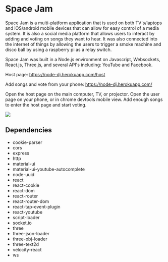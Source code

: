 # Space Jam

Space Jam is a multi-platform application that is used on both TV's/laptops and iOS/android mobile devices that can allow for easy control of a media system. It is also a social media platform that allows users to interact by adding and voting on songs they want to hear.  It was also connected into the internet of things by allowing the users to trigger a smoke machine and disco ball by using a raspberry pi as a relay switch.

Space Jam was built in a Node.js environment on Javascript, Websockets, React.js, Three.js, and several API's including: YouTube and Facebook.

Host page: https://node-dj.herokuapp.com/host

Add songs and vote from your phone: https://node-dj.herokuapp.com/

Open the host page on the main computer, TV, or projector. Open the user page on your phone, or in chrome devtools mobile view. Add enough songs to enter the host page and start voting.

![](https://media.giphy.com/media/Bn10ZqdRGiYXm/giphy.gif)

## Dependencies
* cookie-parser
* cors
* express
* http
* material-ui
* material-ui-youtube-autocomplete
* node-uuid
* react
* react-cookie
* react-dom
* react-router
* react-router-dom
* react-tap-event-plugin
* react-youtube
* script-loader
* socket.io
* three
* three-json-loader
* three-obj-loader
* three-text2d
* velocity-react
* ws
